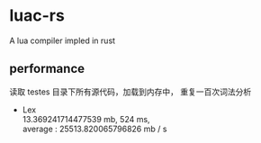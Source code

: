 # luac-rs  
A lua compiler impled in rust 

## performance  


读取 testes 目录下所有源代码，加载到内存中， 重复一百次词法分析    
+ Lex  
13.369241714477539 mb, 524 ms,     
average : 25513.820065796826 mb / s